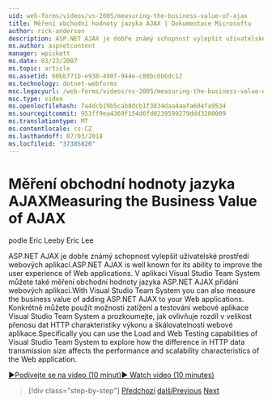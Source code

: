 ```yaml
---
uid: web-forms/videos/vs-2005/measuring-the-business-value-of-ajax
title: Měření obchodní hodnoty jazyka AJAX | Dokumentace Microsoftu
author: rick-anderson
description: ASP.NET AJAX je dobře známý schopnost vylepšit uživatelské prostředí webových aplikací. V aplikaci Visual Studio Team System můžete měřit busine...
ms.author: aspnetcontent
manager: wpickett
ms.date: 03/23/2007
ms.topic: article
ms.assetid: 60bb771b-e938-490f-944e-c80bc6bbdc12
ms.technology: dotnet-webforms
msc.legacyurl: /web-forms/videos/vs-2005/measuring-the-business-value-of-ajax
msc.type: video
ms.openlocfilehash: 7a4dcb19b5cab8dcb1f3834daa4aafa604fa9534
ms.sourcegitcommit: 953ff9ea4369f154d6fd0239599279ddd3280009
ms.translationtype: MT
ms.contentlocale: cs-CZ
ms.lasthandoff: 07/03/2018
ms.locfileid: "37385820"
---
```

<a name="measuring-the-business-value-of-ajax"></a><span data-ttu-id="1da42-104">Měření obchodní hodnoty jazyka AJAX</span><span class="sxs-lookup"><span data-stu-id="1da42-104">Measuring the Business Value of AJAX</span></span>
====================
<span data-ttu-id="1da42-105">podle Eric Lee</span><span class="sxs-lookup"><span data-stu-id="1da42-105">by Eric Lee</span></span>

<span data-ttu-id="1da42-106">ASP.NET AJAX je dobře známý schopnost vylepšit uživatelské prostředí webových aplikací.</span><span class="sxs-lookup"><span data-stu-id="1da42-106">ASP.NET AJAX is well known for its ability to improve the user experience of Web applications.</span></span> <span data-ttu-id="1da42-107">V aplikaci Visual Studio Team System můžete také měření obchodní hodnoty jazyka ASP.NET AJAX přidání webových aplikací.</span><span class="sxs-lookup"><span data-stu-id="1da42-107">With Visual Studio Team System you can also measure the business value of adding ASP.NET AJAX to your Web applications.</span></span> <span data-ttu-id="1da42-108">Konkrétně můžete použít možnosti zatížení a testování webové aplikace Visual Studio Team System a prozkoumejte, jak ovlivňuje rozdíl v velikost přenosu dat HTTP charakteristiky výkonu a škálovatelnosti webové aplikace.</span><span class="sxs-lookup"><span data-stu-id="1da42-108">Specifically you can use the Load and Web Testing capabilities of Visual Studio Team System to explore how the difference in HTTP data transmission size affects the performance and scalability characteristics of the Web application.</span></span>

[<span data-ttu-id="1da42-109">&#9654;Podívejte se na video (10 minut)</span><span class="sxs-lookup"><span data-stu-id="1da42-109">&#9654; Watch video (10 minutes)</span></span>](https://channel9.msdn.com/Blogs/ASP-NET-Site-Videos/measuring-the-business-value-of-ajax)

> [!div class="step-by-step"]
> <span data-ttu-id="1da42-110">[Předchozí](introduction-to-managing-and-running-tests-with-team-system.md)
> [další](code-coverage-of-automated-tests.md)</span><span class="sxs-lookup"><span data-stu-id="1da42-110">[Previous](introduction-to-managing-and-running-tests-with-team-system.md)
[Next](code-coverage-of-automated-tests.md)</span></span>
